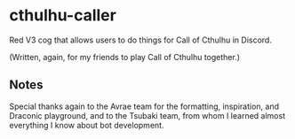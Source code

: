 # cthulhu-caller
Red V3 cog that allows users to do things for Call of Cthulhu in Discord.

(Written, again, for my friends to play Call of Cthulhu together.)

## Notes
Special thanks again to the Avrae team for the formatting, inspiration, and Draconic playground, and to the Tsubaki team, from whom I learned almost everything I know about bot development.